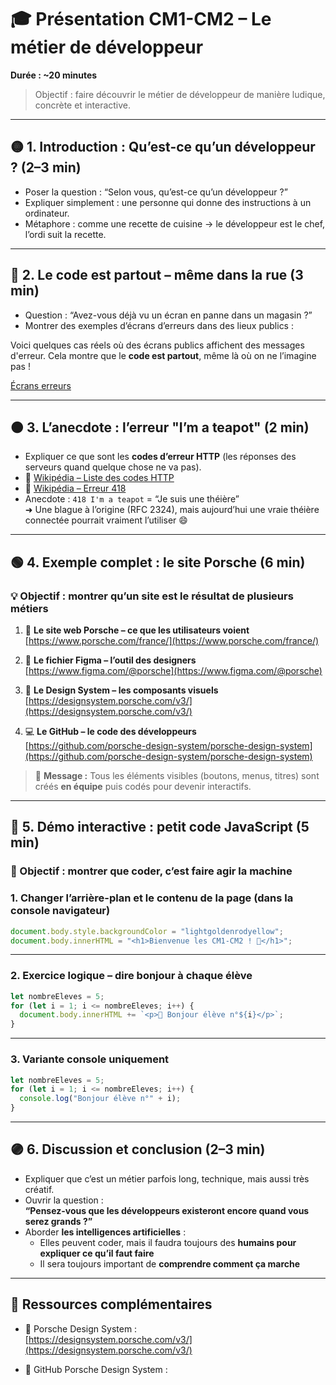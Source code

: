 # 🎓 Présentation CM1-CM2 – Le métier de développeur
**Durée : ~20 minutes**

> Objectif : faire découvrir le métier de développeur de manière ludique, concrète et interactive.

---

## 🟡 1. Introduction : Qu’est-ce qu’un développeur ? (2–3 min)

- Poser la question : “Selon vous, qu’est-ce qu’un développeur ?”
- Expliquer simplement : une personne qui donne des instructions à un ordinateur.
- Métaphore : comme une recette de cuisine → le développeur est le chef, l’ordi suit la recette.

---

## 🔴 2. Le code est partout – même dans la rue (3 min)

- Question : “Avez-vous déjà vu un écran en panne dans un magasin ?”
- Montrer des exemples d’écrans d’erreurs dans des lieux publics :

Voici quelques cas réels où des écrans publics affichent des messages d'erreur. Cela montre que le **code est partout**, même là où on ne l’imagine pas !

[Écrans erreurs](https://cheezburger.com/11502341/very-public-computer-errors)

---

## 🟠 3. L’anecdote : l’erreur "I’m a teapot" (2 min)

- Expliquer ce que sont les **codes d’erreur HTTP** (les réponses des serveurs quand quelque chose ne va pas).
- 📖 [Wikipédia – Liste des codes HTTP](https://fr.wikipedia.org/wiki/Liste_des_codes_HTTP)
- 📖 [Wikipédia – Erreur 418](https://fr.wikipedia.org/wiki/Erreur_HTTP_418)
- Anecdote : `418 I'm a teapot` = “Je suis une théière”  
  ➜ Une blague à l’origine (RFC 2324), mais aujourd’hui une vraie théière connectée pourrait vraiment l’utiliser 😄

---

## 🟢 4. Exemple complet : le site Porsche (6 min)

### 💡 Objectif : montrer qu’un site est le résultat de plusieurs métiers

1. 👀 **Le site web Porsche – ce que les utilisateurs voient**  
   [https://www.porsche.com/france/](https://www.porsche.com/france/)

2. 🎨 **Le fichier Figma – l’outil des designers**  
   [https://www.figma.com/@porsche](https://www.figma.com/@porsche)

3. 🧱 **Le Design System – les composants visuels**  
   [https://designsystem.porsche.com/v3/](https://designsystem.porsche.com/v3/)

4. 💻 **Le GitHub – le code des développeurs**  
   [https://github.com/porsche-design-system/porsche-design-system](https://github.com/porsche-design-system/porsche-design-system)

> 🧩 **Message :** Tous les éléments visibles (boutons, menus, titres) sont créés **en équipe** puis codés pour devenir interactifs.

---

## 🔵 5. Démo interactive : petit code JavaScript (5 min)

### 🎯 Objectif : montrer que coder, c’est faire agir la machine

### 1. Changer l’arrière-plan et le contenu de la page (dans la console navigateur)

```js
document.body.style.backgroundColor = "lightgoldenrodyellow";
document.body.innerHTML = "<h1>Bienvenue les CM1-CM2 ! 🎉</h1>";
```

---

### 2. Exercice logique – dire bonjour à chaque élève

```js
let nombreEleves = 5;
for (let i = 1; i <= nombreEleves; i++) {
  document.body.innerHTML += `<p>👋 Bonjour élève n°${i}</p>`;
}
```

---

### 3. Variante console uniquement

```js
let nombreEleves = 5;
for (let i = 1; i <= nombreEleves; i++) {
  console.log("Bonjour élève n°" + i);
}
```

---

## 🟣 6. Discussion et conclusion (2–3 min)

- Expliquer que c’est un métier parfois long, technique, mais aussi très créatif.
- Ouvrir la question :  
  **“Pensez-vous que les développeurs existeront encore quand vous serez grands ?”**
- Aborder **les intelligences artificielles** :
  - Elles peuvent coder, mais il faudra toujours des **humains pour expliquer ce qu’il faut faire**
  - Il sera toujours important de **comprendre comment ça marche**

---

## 📌 Ressources complémentaires

- 🧰 Porsche Design System :  
  [https://designsystem.porsche.com/v3/](https://designsystem.porsche.com/v3/)

- 💾 GitHub Porsche Design System :  
